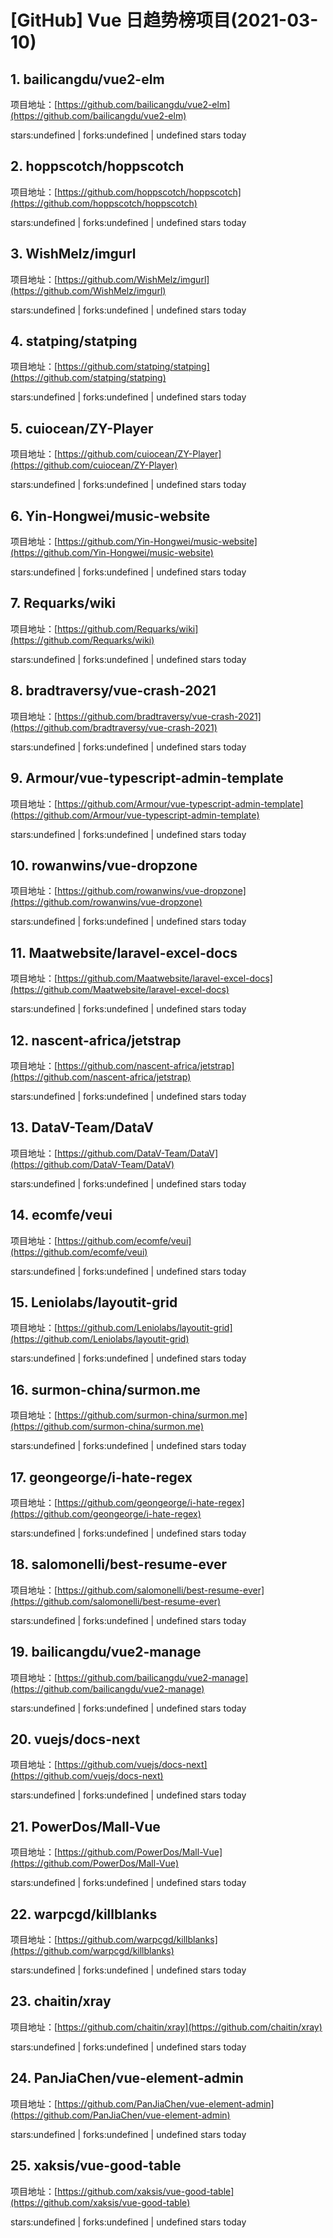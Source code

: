 # [GitHub] Vue 日趋势榜项目(2021-03-10)

## 1. bailicangdu/vue2-elm 

项目地址：[https://github.com/bailicangdu/vue2-elm](https://github.com/bailicangdu/vue2-elm)

stars:undefined | forks:undefined | undefined stars today 



## 2. hoppscotch/hoppscotch 

项目地址：[https://github.com/hoppscotch/hoppscotch](https://github.com/hoppscotch/hoppscotch)

stars:undefined | forks:undefined | undefined stars today 



## 3. WishMelz/imgurl 

项目地址：[https://github.com/WishMelz/imgurl](https://github.com/WishMelz/imgurl)

stars:undefined | forks:undefined | undefined stars today 



## 4. statping/statping 

项目地址：[https://github.com/statping/statping](https://github.com/statping/statping)

stars:undefined | forks:undefined | undefined stars today 



## 5. cuiocean/ZY-Player 

项目地址：[https://github.com/cuiocean/ZY-Player](https://github.com/cuiocean/ZY-Player)

stars:undefined | forks:undefined | undefined stars today 



## 6. Yin-Hongwei/music-website 

项目地址：[https://github.com/Yin-Hongwei/music-website](https://github.com/Yin-Hongwei/music-website)

stars:undefined | forks:undefined | undefined stars today 



## 7. Requarks/wiki 

项目地址：[https://github.com/Requarks/wiki](https://github.com/Requarks/wiki)

stars:undefined | forks:undefined | undefined stars today 



## 8. bradtraversy/vue-crash-2021 

项目地址：[https://github.com/bradtraversy/vue-crash-2021](https://github.com/bradtraversy/vue-crash-2021)

stars:undefined | forks:undefined | undefined stars today 



## 9. Armour/vue-typescript-admin-template 

项目地址：[https://github.com/Armour/vue-typescript-admin-template](https://github.com/Armour/vue-typescript-admin-template)

stars:undefined | forks:undefined | undefined stars today 



## 10. rowanwins/vue-dropzone 

项目地址：[https://github.com/rowanwins/vue-dropzone](https://github.com/rowanwins/vue-dropzone)

stars:undefined | forks:undefined | undefined stars today 



## 11. Maatwebsite/laravel-excel-docs 

项目地址：[https://github.com/Maatwebsite/laravel-excel-docs](https://github.com/Maatwebsite/laravel-excel-docs)

stars:undefined | forks:undefined | undefined stars today 



## 12. nascent-africa/jetstrap 

项目地址：[https://github.com/nascent-africa/jetstrap](https://github.com/nascent-africa/jetstrap)

stars:undefined | forks:undefined | undefined stars today 



## 13. DataV-Team/DataV 

项目地址：[https://github.com/DataV-Team/DataV](https://github.com/DataV-Team/DataV)

stars:undefined | forks:undefined | undefined stars today 



## 14. ecomfe/veui 

项目地址：[https://github.com/ecomfe/veui](https://github.com/ecomfe/veui)

stars:undefined | forks:undefined | undefined stars today 



## 15. Leniolabs/layoutit-grid 

项目地址：[https://github.com/Leniolabs/layoutit-grid](https://github.com/Leniolabs/layoutit-grid)

stars:undefined | forks:undefined | undefined stars today 



## 16. surmon-china/surmon.me 

项目地址：[https://github.com/surmon-china/surmon.me](https://github.com/surmon-china/surmon.me)

stars:undefined | forks:undefined | undefined stars today 



## 17. geongeorge/i-hate-regex 

项目地址：[https://github.com/geongeorge/i-hate-regex](https://github.com/geongeorge/i-hate-regex)

stars:undefined | forks:undefined | undefined stars today 



## 18. salomonelli/best-resume-ever 

项目地址：[https://github.com/salomonelli/best-resume-ever](https://github.com/salomonelli/best-resume-ever)

stars:undefined | forks:undefined | undefined stars today 



## 19. bailicangdu/vue2-manage 

项目地址：[https://github.com/bailicangdu/vue2-manage](https://github.com/bailicangdu/vue2-manage)

stars:undefined | forks:undefined | undefined stars today 



## 20. vuejs/docs-next 

项目地址：[https://github.com/vuejs/docs-next](https://github.com/vuejs/docs-next)

stars:undefined | forks:undefined | undefined stars today 



## 21. PowerDos/Mall-Vue 

项目地址：[https://github.com/PowerDos/Mall-Vue](https://github.com/PowerDos/Mall-Vue)

stars:undefined | forks:undefined | undefined stars today 



## 22. warpcgd/killblanks 

项目地址：[https://github.com/warpcgd/killblanks](https://github.com/warpcgd/killblanks)

stars:undefined | forks:undefined | undefined stars today 



## 23. chaitin/xray 

项目地址：[https://github.com/chaitin/xray](https://github.com/chaitin/xray)

stars:undefined | forks:undefined | undefined stars today 



## 24. PanJiaChen/vue-element-admin 

项目地址：[https://github.com/PanJiaChen/vue-element-admin](https://github.com/PanJiaChen/vue-element-admin)

stars:undefined | forks:undefined | undefined stars today 



## 25. xaksis/vue-good-table 

项目地址：[https://github.com/xaksis/vue-good-table](https://github.com/xaksis/vue-good-table)

stars:undefined | forks:undefined | undefined stars today 



